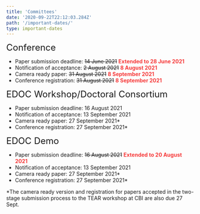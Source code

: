 ```yaml
---
title: 'Committees'
date: '2020-09-22T22:12:03.284Z'
path: '/important-dates/'
type: important-dates
---
```


<div style="font-size:18pt;">Conference</div>

- Paper submission deadline: ~~14 June 2021~~ <span style="color:#f63a3a">**Extended to 28 June 2021**</span>
- Notification of acceptance:  ~~2 August 2021~~ <span style="color:#f63a3a">**8 August 2021**</span>
- Camera ready paper:  ~~31 August 2021~~ <span style="color:#f63a3a">**8 September 2021**</span>
- Conference registration: ~~31 August 2021~~ <span style="color:#f63a3a">**8 September 2021**</span>

<div style="font-size:18pt;">EDOC Workshop/Doctoral Consortium</div>

- Paper submission deadline:  16 August 2021
- Notification of acceptance:  13 September 2021
- Camera ready paper:  27 September 2021*
- Conference registration: 27 September 2021*

<div style="font-size:18pt;">EDOC Demo</div>

- Paper submission deadline:  ~~16 August 2021~~ <span style="color:#f63a3a">**Extended to 20 August 2021**</span>
- Notification of acceptance:  13 September 2021
- Camera ready paper:  27 September 2021*
- Conference registration: 27 September 2021*

*The camera ready version and registration for papers accepted in the two-stage submission process to the TEAR workshop at CBI are also due 27 Sept. 
